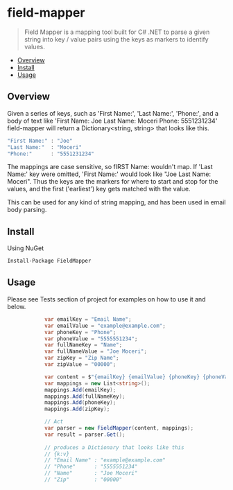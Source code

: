 # field-mapper

> Field Mapper is a mapping tool built for C# .NET to parse a given string into key / value pairs using the keys as markers to identify values.

* [Overview](#overview)
* [Install](#install)
* [Usage](#usage)

<a name="overview"></a>
## Overview
Given a series of keys, such as 'First Name:', 'Last Name:', 'Phone:', and a body of text like 'First Name: Joe Last Name: Moceri Phone: 5551231234' field-mapper will return a Dictionary<string, string> that looks like this.

```csharp
"First Name:" : "Joe"
"Last Name:"  : "Moceri"
"Phone:"      : "5551231234"
```

The mappings are case sensitive, so fIRST Name: wouldn't map. If 'Last Name:' key were omitted, 'First Name:' would look like "Joe Last Name: Moceri". Thus the keys are the markers for where to start and stop for the values, and the first ('earliest') key gets matched with the value.

This can be used for any kind of string mapping, and has been used in email body parsing.

<a name="install"></a>
## Install
Using NuGet
```sh
Install-Package FieldMapper
```

<a name="usage"></a>
## Usage

Please see Tests section of project for examples on how to use it and below.

```csharp
            var emailKey = "Email Name";
            var emailValue = "example@example.com";
            var phoneKey = "Phone";
            var phoneValue = "5555551234";
            var fullNameKey = "Name";
            var fullNameValue = "Joe Moceri";
            var zipKey = "Zip Name";
            var zipValue = "00000";

            var content = $"{emailKey} {emailValue} {phoneKey} {phoneValue} {fullNameKey} {fullNameValue} {zipKey} {zipValue}";
            var mappings = new List<string>();
            mappings.Add(emailKey);
            mappings.Add(fullNameKey);
            mappings.Add(phoneKey);
            mappings.Add(zipKey);

            // Act
            var parser = new FieldMapper(content, mappings);
            var result = parser.Get();
            
            // produces a Dictionary that looks like this 
            // {k:v}
            // "Email Name" : "example@example.com"
            // "Phone"      : "5555551234"
            // "Name"       : "Joe Moceri"
            // "Zip"        : "00000"
```
